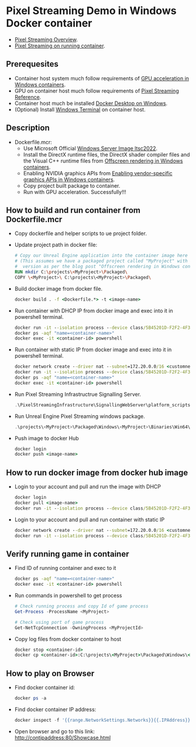# Pixel Streaming Demo in Windows Docker container

- [Pixel Streaming Overview](https://docs.unrealengine.com/5.3/en-US/overview-of-pixel-streaming-in-unreal-engine/).
- [Pixel Streaming on running container](https://unrealcontainers.com/docs/use-cases/pixel-streaming).

## Prerequesites

- Container host system much follow requirements of [GPU acceleration in Windows containers](https://learn.microsoft.com/en-us/virtualization/windowscontainers/deploy-containers/gpu-acceleration#requirements).
- GPU on container host much follow requirements of [Pixel Streaming Reference](https://docs.unrealengine.com/5.3/en-US/unreal-engine-pixel-streaming-reference/).
- Container host much be installed [Docker Desktop on Windows](https://docs.docker.com/desktop/install/windows-install/).
- (Optional) Install [Windows Terminal](https://github.com/microsoft/terminal) on container host.

## Description

- Dockerfile.mcr:
  - Use Microsoft Official [Windows Server Image ltsc2022](https://hub.docker.com/_/microsoft-windows-server/).
  - Install the DirectX runtime files, the DirectX shader compiler files and the Visual C++ runtime files from [Offscreen rendering in Windows containers](https://unrealcontainers.com/blog/offscreen-rendering-in-windows-containers/#rendering-with-gpu-acceleration).
  - Enabling NVIDIA graphics APIs from [Enabling vendor-specific graphics APIs in Windows containers](https://unrealcontainers.com/blog/enabling-vendor-specific-graphics-apis-in-windows-containers/).
  - Copy project built package to container.
  - Run with GPU acceleration. Successfully!!!

## How to build and run container from Dockerfile.mcr

- Copy dockerfile and helper scripts to ue project folder.
- Update project path in docker file:

    ```dockerfile
    # Copy our Unreal Engine application into the container image here
    # (This assumes we have a packaged project called "MyProject" with a `-Cmd.exe` suffixed
    #  version as per the blog post "Offscreen rendering in Windows containers")
    RUN mkdir C:\projects\<MyProject>\Packaged\
    COPY \<MyProject>\ C:\projects\<MyProject>\Packaged\
    ```

- Build docker image from docker file.

    ```cmd
    docker build . -f <Dockerfile.*> -t <image-name>
    ```

- Run container with DHCP IP from docker image and exec into it in powershell terminal.

    ```cmd
    docker run -it --isolation process --device class/5B45201D-F2F2-4F3B-85BB-30FF1F953599 --name <container-name> <image-name>
    docker ps -aqf "name=<container-name>"
    docker exec -it <container-id> powershell
    ```

- Run container with static IP from docker image and exec into it in powershell terminal.

    ```cmd
    docker network create --driver nat --subnet=172.20.0.0/16 <customnetwork>
    docker run -it --isolation process --device class/5B45201D-F2F2-4F3B-85BB-30FF1F953599 --net <customnetwork> --ip 172.20.0.21 --name <container-name> <image-name>
    docker ps -aqf "name=<container-name>"
    docker exec -it <container-id> powershell
    ```

- Run Pixel Streaming Infrastructrue Signalling Server.

    ```powershell
    .\PixelStreamingInfrastructure\SignallingWebServer\platform_scripts\cmd\Start_SignallingServer.ps1
    ```

- Run Unreal Engine Pixel Streaming windows package.

    ```powershell
    .\projects\<MyProject>\Packaged\Windows\<MyProject>\Binaries\Win64\<MyProject>.exe -PixelStreamingIP=127.0.0.1 -PixelStreamingPort=8888 -PixelStreamingUrl=ws://localhost:8888 -AllowPixelStreamingCommands -RenderOffScreen -StdOut -FullStdOutLogOutput
    ```

- Push image to docker Hub

    ```cmd
    docker login
    docker push <image-name>
    ```

## How to run docker image from docker hub image

- Login to your account and pull and run the image with DHCP

    ```cmd
    docker login
    docker pull <image-name>
    docker run -it --isolation process --device class/5B45201D-F2F2-4F3B-85BB-30FF1F953599 --name <container-name> <image-name>
    ```

- Login to your account and pull and run container with static IP

    ```cmd
    docker network create --driver nat --subnet=172.20.0.0/16 <customnetwork>
    docker run -it --isolation process --device class/5B45201D-F2F2-4F3B-85BB-30FF1F953599 --net <customnetwork> --ip <cont-ip-address> --name <container-name> <image-name>
    ```

## Verify running game in container

- Find ID of running container and exec to it

    ```cmd
    docker ps -aqf "name=<container-name>"
    docker exec -it <container-id> powershell
    ```

- Run commands in powershell to get process

    ```powershell
    # Check running process and copy Id of game process
    Get-Process -ProcessName <MyProject>

    # Check using port of game process
    Get-NetTcpConnection -OwningProcess <MyProjectId>
    ```

- Copy log files from docker container to host

    ```cmd
    docker stop <container-id>
    docker cp <container-id>:C:\projects\<MyProject>\Packaged\Windows\<MyProject>\Saved\Logs C:\<HostSavePath>
    ```

## How to play on Browser

- Find docker container id:

    ```powershell
    docker ps -a
    ```

- Find docker container IP address:

    ```powershell
    docker inspect -f '{{range.NetworkSettings.Networks}}{{.IPAddress}}{{end}}' <container-id>
    ```

- Open browser and go to this link: <http://contipaddress:80/Showcase.html>
